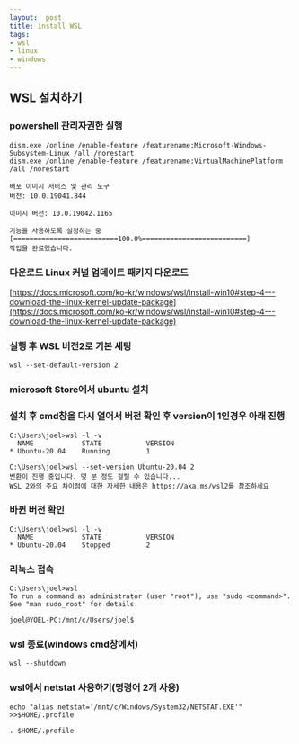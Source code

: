 ```yaml
---
layout:  post
title: install WSL 
tags:
- wsl
- linux
- windows
---
```


## WSL 설치하기


### powershell 관리자권한 실행
`dism.exe /online /enable-feature /featurename:Microsoft-Windows-Subsystem-Linux /all /norestart`  
`dism.exe /online /enable-feature /featurename:VirtualMachinePlatform /all /norestart`

```
배포 이미지 서비스 및 관리 도구
버전: 10.0.19041.844

이미지 버전: 10.0.19042.1165

기능을 사용하도록 설정하는 중
[==========================100.0%==========================]
작업을 완료했습니다.
```

### 다운로드 Linux 커널 업데이트 패키지 다운로드
[https://docs.microsoft.com/ko-kr/windows/wsl/install-win10#step-4---download-the-linux-kernel-update-package](https://docs.microsoft.com/ko-kr/windows/wsl/install-win10#step-4---download-the-linux-kernel-update-package)

### 실행 후 WSL 버전2로 기본 세팅
`wsl --set-default-version 2`

### microsoft Store에서 ubuntu 설치

### 설치 후 cmd창을 다시 열어서 버전 확인 후 version이 1인경우 아래 진행

```
C:\Users\joel>wsl -l -v
  NAME            STATE           VERSION
* Ubuntu-20.04    Running         1

C:\Users\joel>wsl --set-version Ubuntu-20.04 2
변환이 진행 중입니다. 몇 분 정도 걸릴 수 있습니다...
WSL 2와의 주요 차이점에 대한 자세한 내용은 https://aka.ms/wsl2를 참조하세요
```

### 바뀐 버전 확인
```
C:\Users\joel>wsl -l -v
  NAME            STATE           VERSION
* Ubuntu-20.04    Stopped         2
```

### 리눅스 접속
```
C:\Users\joel>wsl
To run a command as administrator (user "root"), use "sudo <command>".
See "man sudo_root" for details.

joel@YOEL-PC:/mnt/c/Users/joel$
```

### wsl 종료(windows cmd창에서)
`wsl --shutdown`

### wsl에서 netstat 사용하기(명령어 2개 사용)
`echo "alias netstat='/mnt/c/Windows/System32/NETSTAT.EXE'" >>$HOME/.profile`

`. $HOME/.profile`
